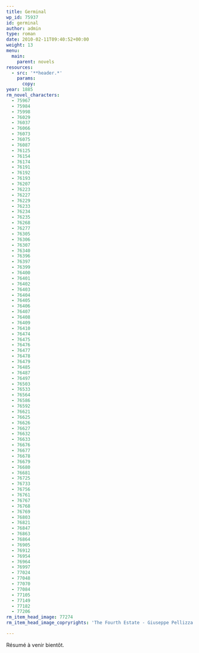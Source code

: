 ```yaml
---
title: Germinal
wp_id: 75937
id: germinal
author: admin
type: roman
date: 2010-02-11T09:40:52+00:00
weight: 13
menu:
  main:
    parent: novels
resources:
  - src: '**header.*'
    params:
      copy:
year: 1885
rm_novel_characters:
  - 75967
  - 75984
  - 75998
  - 76029
  - 76037
  - 76066
  - 76073
  - 76075
  - 76087
  - 76125
  - 76154
  - 76174
  - 76191
  - 76192
  - 76193
  - 76207
  - 76223
  - 76227
  - 76229
  - 76233
  - 76234
  - 76235
  - 76268
  - 76277
  - 76305
  - 76306
  - 76307
  - 76340
  - 76396
  - 76397
  - 76399
  - 76400
  - 76401
  - 76402
  - 76403
  - 76404
  - 76405
  - 76406
  - 76407
  - 76408
  - 76409
  - 76410
  - 76474
  - 76475
  - 76476
  - 76477
  - 76478
  - 76479
  - 76485
  - 76487
  - 76497
  - 76503
  - 76533
  - 76564
  - 76586
  - 76592
  - 76621
  - 76625
  - 76626
  - 76627
  - 76632
  - 76633
  - 76676
  - 76677
  - 76678
  - 76679
  - 76680
  - 76681
  - 76725
  - 76733
  - 76756
  - 76761
  - 76767
  - 76768
  - 76769
  - 76803
  - 76821
  - 76847
  - 76863
  - 76864
  - 76905
  - 76912
  - 76954
  - 76964
  - 76997
  - 77024
  - 77048
  - 77070
  - 77084
  - 77105
  - 77149
  - 77182
  - 77206
rm_item_head_image: 77274
rm_item_head_image_copryrights: 'The Fourth Estate - Giuseppe Pellizza da Volpedo'

---
```

Résumé à venir bientôt.

